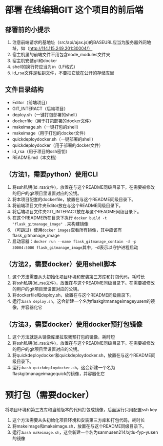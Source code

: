 # 部署 在线编辑GIT 这个项目的前后端

## 部署前的小提示

1. 注意前端请求的基地址（src/api/ajax.js)的BASEURL应当为服务器外网地址，如（http://114.115.249.201:30004/）
2. 宿主机里的前端文件不用包含node_modules文件夹
3. 宿主机安装git和docker
4. shell的换行符应当为\n（LF格式）
5. id_rsa文件是私钥文件，不要把它放在公开的存储库里

## 文件目录结构

- Editor（前端项目）
- GIT_INTERACT（后端项目）
- deploy.sh（一键打包部署的shell）
- dockerfile（用于打包部署的docker文件）
- makeimage.sh（一键打包的shell）
- makeimage（用于打包的docker文件）
- quickdeploydocker.sh（一键部署的shell）
- quickdeploydocker（用于部署的docker文件）
- id_rsa（用于项目的ssh密钥）
- README.md（本文档）

## （方法1，需要python）使用CLI

1. 将ssh私钥(id_rsa文件)，放置在与这个README同级目录下。在需要被修改的用户的git项目里设置对应的公钥。
2. 将本项目配套的dockerfile，放置在与这个README同级目录下。
3. 将前端项目文件夹Editor放在与这个README同级目录下。
3. 将后端项目文件夹GIT_INTERACT放在与这个README同级目录下。
4. 在这个README所在目录下执行 `docker build -t "flask_gitmanage_image" .`来构建镜像
5. （可跳过）使用`docker images`查看所有镜像，其中应该有flask_gitmanage_image
6. 启动容器：`docker run --name flask_gitmanage_contain -d -p 30004:5000 flask_gitmanage_image`其中，-d表示以守护进程启动

## （方法2，需要docker）使用shell脚本

1. 这个方法需要从头初始化项目环境和安装第三方库和打包代码，耗时长
2. 将ssh私钥(id_rsa文件)，放置在与这个README同级目录下。在需要被修改的用户的git项目里设置对应的公钥。
3. 将dockerfile和deploy.sh，放置在与这个README同级目录下。
4. 运行:`bash deploy.sh`，这会新建一个名为flaskgitmanageimageyusen的镜像，并容器化它

## （方法3，需要docker）使用docker预打包镜像

1. 这个方法就是从镜像库里拉取我预打包的镜像，耗时短
2. 将ssh私钥(id_rsa文件)，放置在与这个README同级目录下。在需要被修改的用户的git项目里设置对应的公钥。
3. 将quickdeploydocker和quickdeploydocker.sh，放置在与这个README同级目录下。
4. 运行:`bash quickdeploydocker.sh`，这会新建一个名为flaskgitmanageimagequick的镜像，并容器化它

# 预打包（需要docker）

将项目环境和第三方库和当前版本的代码打包成镜像，后面运行只用配置ssh key

1. 这个方法需要从头初始化项目环境和安装第三方库和打包代码，耗时长
2. 将makeimage和makeimage.sh，放置在与这个README同级目录下。
3. 运行:`bash makeimage.sh`，这会新建一个名为sanmusen214/xjtlu-fyp-yusen的镜像